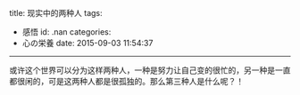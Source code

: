 title: 现实中的两种人
tags:
  - 感悟
id: .nan
categories:
  - 心の栄養
date: 2015-09-03 11:54:37
---

<!--StartFragment -->
<div>或许这个世界可以分为这样两种人，一种是努力让自己变的很忙的，另一种是一直都很闲的，可是这两种人都是很孤独的。那么第三种人是什么呢？！</div>